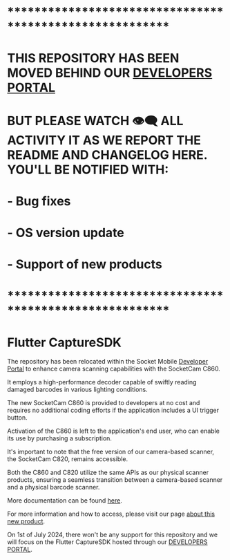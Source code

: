 # ********************************************************
# THIS REPOSITORY HAS BEEN MOVED BEHIND OUR [DEVELOPERS PORTAL](https://www.socketmobile.com/dev-portal/portal)
# BUT PLEASE WATCH 👁️‍🗨️ ALL ACTIVITY IT AS WE REPORT THE README AND CHANGELOG HERE. YOU'LL BE NOTIFIED WITH:
# - Bug fixes
# - OS version update
# - Support of new products
# ********************************************************

# Flutter CaptureSDK

The repository has been relocated within the Socket Mobile [Developer Portal](https://www.socketmobile.com/developers/portal) to enhance camera scanning capabilities with the SocketCam C860.

It employs a high-performance decoder capable of swiftly reading damaged barcodes in various lighting conditions.

The new SocketCam C860 is provided to developers at no cost and requires no additional coding efforts if the application includes a UI trigger button.

Activation of the C860 is left to the application's end user, who can enable its use by purchasing a subscription.

It's important to note that the free version of our camera-based scanner, the SocketCam C820, remains accessible.

Both the C860 and C820 utilize the same APIs as our physical scanner products, ensuring a seamless transition between a camera-based scanner and a physical barcode scanner.

More documentation can be found [here](https://docs.socketmobile.com/captureflutter/en/latest/ "CaptureSDK Documentation").

For more information and how to access, please visit our page [about this new product](https://www.socketmobile.com/readers-accessories/product-families/socketcam).

On 1st of July 2024, there won't be any support for this repository and we will focus on the Flutter CaptureSDK hosted through our [DEVELOPERS PORTAL](https://www.socketmobile.com/dev-portal/portal).
